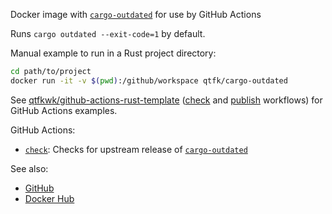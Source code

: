 Docker image with [`cargo-outdated`] for use by GitHub Actions

Runs `cargo outdated --exit-code=1` by default.

Manual example to run in a Rust project directory:

```bash
cd path/to/project
docker run -it -v $(pwd):/github/workspace qtfk/cargo-outdated
```

See [qtfkwk/github-actions-rust-template] ([check] and [publish] workflows) for GitHub Actions
examples.

[qtfkwk/github-actions-rust-template]: https://github.com/qtfkwk/github-actions-rust-template
[check]: https://github.com/qtfkwk/github-actions-rust-template/blob/main/.github/workflows/check.yml#L13
[publish]: https://github.com/qtfkwk/github-actions-rust-template/blob/main/.github/workflows/publish.yml#L13

GitHub Actions:

- [`check`]: Checks for upstream release of [`cargo-outdated`]

See also:

- [GitHub](https://github.com/qtfkwk/cargo-outdated)
- [Docker Hub](https://hub.docker.com/r/qtfk/cargo-outdated)

[`cargo-outdated`]: https://crates.io/crates/cargo-outdated
[`check`]: https://github.com/qtfkwk/cargo-outdated/blob/main/.github/workflows/check.yml

